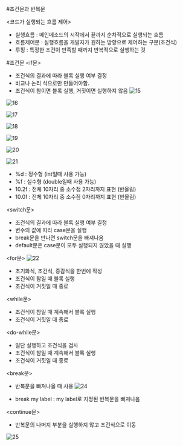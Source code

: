 #조건문과 반복문

<코드가 실행되는 흐름 제어>
- 실행흐름 : 메인메소드의 시작에서 끝까지 순차적으로 실행되는 흐름
- 흐름제어문 : 실행흐름을 개발자가 원하는 방향으로 제어하는 구문(조건식)
- 루핑 : 특정한 조건이 만족할 때까지 반복적으로 실행하는 것

#조건문
<if문>
- 조건식의 결과에 따라 블록 실행 여부 결정
- 비교나 논리 식으로만 만들어야함.
- 조건식이 참이면 블록 실행, 거짓이면 실행하지 않음
![15](https://github.com/user-attachments/assets/ecf0c30d-3fdd-454d-888d-3ebeec7c14ea)


![16](https://github.com/user-attachments/assets/23253f42-15e9-4ef0-a2ad-67669e56ea9e)


![17](https://github.com/user-attachments/assets/3fbe6977-4dda-44f1-9aca-2d7b4f511c65)


![18](https://github.com/user-attachments/assets/dd6e5e3a-4566-46f1-b496-dd9a206dd338)


![19](https://github.com/user-attachments/assets/f689df15-d001-4c64-bce1-30760eabd5bc)


![20](https://github.com/user-attachments/assets/db3077c4-d6ad-409a-989a-bf2c4eeb7b31)


![21](https://github.com/user-attachments/assets/1039dad0-63fb-42f1-b7ab-46ac5d634b14)


- %d : 정수형 (int일때 사용 가능)
- %f : 실수형 (double일때 사용 가능)
- 10.2f : 전체 10자리 중 소수점 2자리까지 표현 (반올림)
- 10.0f : 전체 10자리 중 소수점 0자리까지 표현 (반올림)


<switch문>
- 조건식의 결과에 따라 블록 실행 여부 결정
- 변수의 값에 따라 case문을 실행
- break문을 만나면 switch문을 빠져나옴
- default문은 case문이 모두 실행되지 않았을 때 실행


<for문>
![22](https://github.com/user-attachments/assets/5585b4a1-eb50-4f2a-83e6-85b66b1f62b9)

- 초기화식, 조건식, 증감식을 한번에 작성
- 조건식이 참일 때 블록 실행
- 조건식이 거짓일 때 종료


<while문>
- 조건식이 참일 때 계속해서 블록 실행
- 조건식이 거짓일 때 종료


<do-while문>
- 일단 실행하고 조건식을 검사
- 조건식이 참일 때 계속해서 블록 실행
- 조건식이 거짓일 때 종료


<break문>
- 반복문을 빠져나올 때 사용
![24](https://github.com/user-attachments/assets/a5671021-7ef8-49a7-a7a2-c5c52de9edb5)

- break my label : my label로 지정된 반복문을 빠져나옴


<continue문>
- 반복문의 나머지 부분을 실행하지 않고 조건식으로 이동

![25](https://github.com/user-attachments/assets/43dfefa5-e02d-495a-b80c-e967c408e377)


